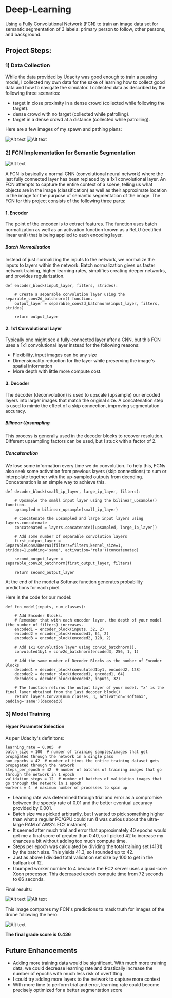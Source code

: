 # Deep-Learning
Using a Fully Convolutional Network (FCN) to train an image data set for semantic segmentation of 3 labels: primary person to follow, other persons, and background.  

[//]: # (Image References)

[image1]: ./deepLearningPics/pathing1.JPG
[image2]: ./deepLearningPics/pathing2.JPG
[image3]: ./deepLearningPics/trainingcurve.JPG
[image4]: ./deepLearningPics/followcompare.JPG
[image5]: ./deepLearningPics/finalscore.JPG
  
  
## Project Steps:
### 1) Data Collection 
While the data provided by Udacity was good enough to train a passing model, I collected my own data for the sake of learning how to collect good data and how to navigate the simulator. I collected data as described by the following three scenarios:  
* target in close proximity in a dense crowd (collected while following the target).
* dense crowd with no target (collected while patrolling).
* target in a dense crowd at a distance (collected while patrolling).
  
Here are a few images of my spawn and pathing plans:
  
![Alt text][image1]
![Alt text][image2]

### 2) FCN Implementation for Semantic Segmentation
![Alt text](/images/network.png)

A FCN is basically a normal CNN (convolutional neural network) where the last fully connected layer has been replaced by a 1x1 convolutional layer. An FCN attempts to capture the entire context of a scene, telling us what objects are in the image (classification) as well as their approximate location in the image for the purpose of semantic segmentation of the image. The FCN for this project consists of the following three parts:

#### 1. Encoder
The point of the encoder is to extract features. The function uses batch normalization as well as an activation function known as a ReLU (rectified linear unit) that is being applied to each encoding layer.  
  
##### Batch Normalization
Instead of just normalizing the inputs to the network, we normalize the inputs to layers within the network. Batch normalization gives us faster network training, higher learning rates, simplifies creating deeper networks, and provides regularization.
```
def encoder_block(input_layer, filters, strides):
    
    # Create a separable convolution layer using the separable_conv2d_batchnorm() function.
    output_layer = separable_conv2d_batchnorm(input_layer, filters, strides)
    
    return output_layer
```
    
#### 2. 1x1 Convolutional Layer
Typically one might see a fully-connected layer after a CNN, but this FCN uses a 1x1 convolutional layer instead for the following reasons:  
* Flexibility, input images can be any size
* Dimensionality reduction for the layer while preserving the image's spatial information
* More depth with little more compute cost.

#### 3. Decoder
The decoder (deconvolution) is used to upscale (upsample) our encoded layers into larger images that match the original size. A concatenation step is used to mimic the effect of a skip connection, improving segmentation accuracy.  
  
##### Bilinear Upsampling
This process is generally used in the decoder blocks to recover resolution. Different upsampling factors can be used, but I stuck with a factor of 2.
  
##### Concatenation
We lose some information every time we do convolution. To help this, FCNs also seek some activation from previous layers (skip connections) to sum or interpolate together with the up-sampled outputs from decoding. Concatenation is an simple way to achieve this.
  
```
def decoder_block(small_ip_layer, large_ip_layer, filters):
    
    # Upsample the small input layer using the bilinear_upsample() function.
    upsampled = bilinear_upsample(small_ip_layer)
    
    # Concatenate the upsampled and large input layers using layers.concatenate
    concatenated = layers.concatenate([upsampled, large_ip_layer])
    
    # Add some number of separable convolution layers
    first_output_layer = SeparableConv2DKeras(filters=filters,kernel_size=1, strides=1,padding='same', activation='relu')(concatenated)
    
    second_output_layer = separable_conv2d_batchnorm(first_output_layer, filters)
    
    return second_output_layer
```
At the end of the model a Softmax function generates probability predictions for each pixel.
  
Here is the code for our model:
  
```
def fcn_model(inputs, num_classes):
    
    # Add Encoder Blocks. 
    # Remember that with each encoder layer, the depth of your model (the number of filters) increases.
    encoded1 = encoder_block(inputs, 32, 2)
    encoded2 = encoder_block(encoded1, 64, 2)
    encoded3 = encoder_block(encoded2, 128, 2)
    
    # Add 1x1 Convolution layer using conv2d_batchnorm().
    convuluted1by1 = conv2d_batchnorm(encoded3, 256, 1, 1)
    
    # Add the same number of Decoder Blocks as the number of Encoder Blocks
    decoded1 = decoder_block(convuluted1by1, encoded2, 128)
    decoded2 = decoder_block(decoded1, encoded1, 64)
    decoded3 = decoder_block(decoded2, inputs, 32)
    
    # The function returns the output layer of your model. "x" is the final layer obtained from the last decoder_block()
    return layers.Conv2D(num_classes, 3, activation='softmax', padding='same')(decoded3)
```
  
### 3) Model Training 
  
#### Hyper Parameter Selection
  
As per Udacity's definitons:  
```
learning_rate = 0.005  # 
batch_size = 100  # number of training samples/images that get propagated through the network in a single pass
num_epochs = 42  # number of times the entire training dataset gets propagated through the network
steps_per_epoch = 42  # number of batches of training images that go through the network in 1 epoch
validation_steps = 12  # number of batches of validation images that go through the network in 1 epoch
workers = 4  # maximum number of processes to spin up
```
  
* Learning rate was determined through trial and error as a compromise between the speedy rate of 0.01 and the better eventual accuracy provided by 0.001.
* Batch size was picked arbitrarily, but I wanted to pick something higher than what a regular PC/GPU could run (I was curious about the ultra-large RAM of AWS's EC2 instance).
* It seemed after much trial and error that approximately 40 epochs would get me a final score of greater than 0.40, so I picked 42 to increase my chances a bit without adding too much compute time.
* Steps per epoch was calculated by dividing the total training set (4131) by the batch size. This yields 41.3, so I rounded up to 42.
* Just as above I divided total validation set size by 100 to get in the ballpark of 12.
* I bumped worker number to 4 because the EC2 server uses a quad-core Xeon processor. This decreased epoch compute time from 72 seconds to 66 seconds.
   
Final results:

![Alt text][image3]
![Alt text][image5]
  
This image compares my FCN's predictions to mask truth for images of the drone following the hero:
  
![Alt text][image4]
  
**The final grade score is  0.436**

## Future Enhancements
  
* Adding more training data would be significant. With much more training data, we could decrease learning rate and drastically increase the number of epochs with much less risk of overfitting.
* I could try adding more layers to the network to capture more context
* With more time to perform trial and error, learning rate could become precisely optimized for a better segmentation score
  
